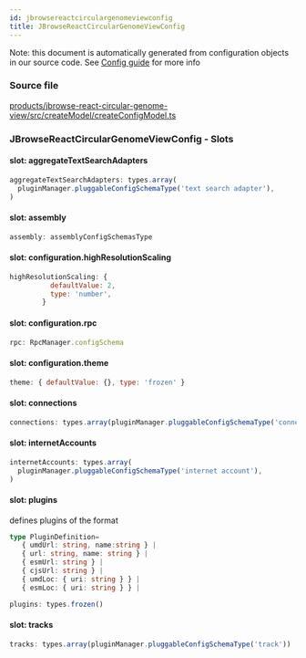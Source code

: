 ```yaml
---
id: jbrowsereactcirculargenomeviewconfig
title: JBrowseReactCircularGenomeViewConfig
---
```


Note: this document is automatically generated from configuration objects in our
source code. See [Config guide](/docs/config_guide) for more info

### Source file

[products/jbrowse-react-circular-genome-view/src/createModel/createConfigModel.ts](https://github.com/GMOD/jbrowse-components/blob/main/products/jbrowse-react-circular-genome-view/src/createModel/createConfigModel.ts)

### JBrowseReactCircularGenomeViewConfig - Slots

#### slot: aggregateTextSearchAdapters

```js
aggregateTextSearchAdapters: types.array(
  pluginManager.pluggableConfigSchemaType('text search adapter'),
)
```

#### slot: assembly

```js
assembly: assemblyConfigSchemasType
```

#### slot: configuration.highResolutionScaling

```js
highResolutionScaling: {
          defaultValue: 2,
          type: 'number',
        }
```

#### slot: configuration.rpc

```js
rpc: RpcManager.configSchema
```

#### slot: configuration.theme

```js
theme: { defaultValue: {}, type: 'frozen' }
```

#### slot: connections

```js
connections: types.array(pluginManager.pluggableConfigSchemaType('connection'))
```

#### slot: internetAccounts

```js
internetAccounts: types.array(
  pluginManager.pluggableConfigSchemaType('internet account'),
)
```

#### slot: plugins

defines plugins of the format

```typescript
type PluginDefinition=
   { umdUrl: string, name:string } |
   { url: string, name: string } |
   { esmUrl: string } |
   { cjsUrl: string } |
   { umdLoc: { uri: string } } |
   { esmLoc: { uri: string } } |
```

```js
plugins: types.frozen()
```

#### slot: tracks

```js
tracks: types.array(pluginManager.pluggableConfigSchemaType('track'))
```
